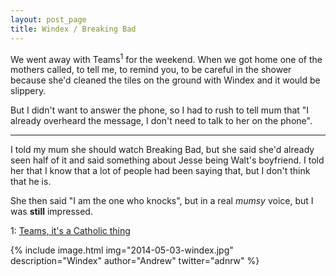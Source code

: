 ```yaml
---
layout: post_page
title: Windex / Breaking Bad
---
```


We went away with Teams<sup>1</sup> for the weekend. When we got home one of the mothers called, to tell me, to remind you, to be careful in the shower because she'd cleaned the tiles on the ground with Windex and it would be slippery. 

But I didn't want to answer the phone, so I had to rush to tell mum that "I already overheard the message, I don't need to talk to her on the phone".

---

I told my mum she should watch Breaking Bad, but she said she'd already seen half of it and said something about Jesse being Walt's boyfriend. I told her that I know that a lot of people had been saying that, but I don't think that he is.

She then said "I am the one who knocks", but in a real *mumsy* voice, but I was **still** impressed.


1: [Teams, it's a Catholic thing](http://www.teamsofourlady.org/home0.aspx)

{% include image.html img="2014-05-03-windex.jpg" description="Windex" author="Andrew" twitter="adnrw" %}


